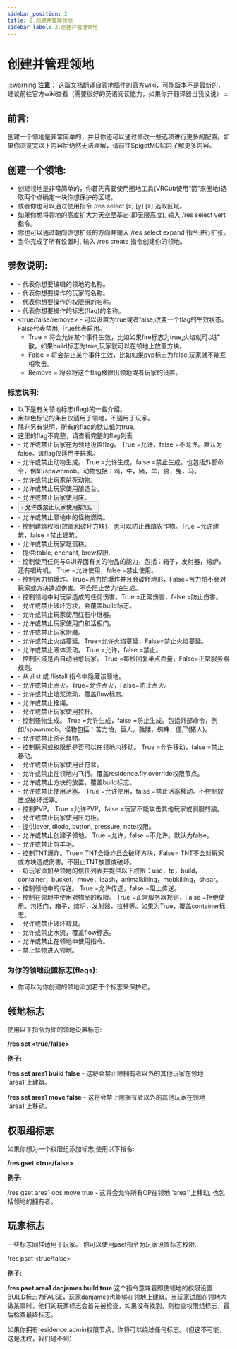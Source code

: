 ```yaml
---
sidebar_position: 2
title: 2.创建并管理领地
sidebar_label: 2.创建并管理领地
---
```


# 创建并管理领地

:::warning
**注意**：
这篇文档翻译自领地插件的官方wiki，可能版本不是最新的，建议前往官方wiki查看（需要很好的英语阅读能力，如果你开翻译器当我没说）
:::

## 前言:

创建一个领地是非常简单的，并且你还可以通过修改一些选项进行更多的配置。如果你浏览完以下内容后仍然无法理解，请前往SpigotMC帖内了解更多内容。

## 创建一个领地:

- 创建领地是非常简单的，你首先需要使用圈地工具(VRCub使用“箭”来圈地)选取两个点确定一块你想保护的区域。
- 或者你也可以通过使用指令 /res select [x] [y] [z] 选取区域。
- 如果你想将领地的高度扩大为天空至基岩(即无限高度), 输入 /res select vert 指令。
- 你也可以通过朝向你想扩张的方向并输入 /res select expand 指令进行扩张。
- 当你完成了所有设置时, 输入 /res create 指令创建你的领地。

## 参数说明:

- <residence> - 代表你想要编辑的领地的名称。
- <player> - 代表你想要操作的玩家的名称。
- <group> - 代表你想要操作的权限组的名称。
- <flag> - 代表你想要操作的标志(flag)的名称。
- <true/false/remove> - 可以设置为true或者false,改变一个flag的生效状态。False代表禁用, True代表启用。
    - True = 将会允许某个事件生效，比如如果fire标志为true,火焰就可以扩散。如果build标志为true,玩家就可以在领地上放置方块。
    - False = 将会禁止某个事件生效，比如如果pvp标志为false,玩家就不能互相攻击。
    - Remove = 将会将这个flag移除出领地或者玩家的设置。

### 标志说明:

- 以下是有关领地标志(flag)的一些介绍。
- 用棕色标记的条目仅适用于领地，不适用于玩家。
- 除非另有说明，所有的flag的默认值为true。
- 这里的flag不完整，请查看完整的flag列表
- <admin> - 允许或禁止玩家在为领地设置flag。 True =允许，false =不允许。默认为false。该flag仅适用于玩家。
- <animals> - 允许或禁止动物生成。 True =允许生成，false =禁止生成。也包括外部命令，例如/spawnmob。动物包括：鸡，牛，猪，羊，狼，兔，马。
- <animalkilling> - 允许或禁止玩家杀死动物。
- <brew> - 允许或禁止玩家使用酿造台。
- <bed> - 允许或禁止玩家使用床。
- <button> - 允许或禁止玩家使用按钮。
- <burn> - 允许或禁止领地中的怪物燃烧。
- <build> - 控制建筑权限(放置和破坏方块)，也可以防止践踏农作物。True =允许建筑，false =禁止建筑。
- <cake> - 允许或禁止玩家吃蛋糕。
- <craft> - 提供:table, enchant, brew权限.
- <container> - 控制使用任何与GUI界面有关的物品的能力，包括：箱子，发射器，熔炉，还有唱片机。 True =允许使用，false =禁止使用。
- <creeper> - 控制苦力怕爆炸。True=苦力怕爆炸并且会破坏地形，False=苦力怕不会对玩家或方块造成伤害。不会阻止苦力怕生成。
- <damage> - 控制领地中对玩家造成的任何伤害。True =正常伤害，false =防止伤害。
- <destroy> - 允许或禁止破坏方块，会覆盖build标志。
- <diode> - 允许或禁止玩家使用红石中继器。
- <door> - 允许或禁止玩家使用门和活板门。
- <enchant> - 允许或禁止玩家附魔。
- <firespread> - 允许或禁止火焰蔓延。True=允许火焰蔓延，False=禁止火焰蔓延。
- <flow> - 允许或禁止液体流动。 True =允许，false =禁止。
- <healing> - 控制区域是否自动治愈玩家。 True =每秒回复半点血量，False=正常服务器规则。
- <hiden> - 从 /list 或 /listall 指令中隐藏该领地。
- <ignite> - 允许或禁止点火。True=允许点火，False=防止点火。
- <lavaflow> - 允许或禁止熔浆流动，覆盖flow标志。
- <leash> - 允许或禁止拴绳。
- <lever> - 允许或禁止玩家使用拉杆。
- <monsters> - 控制怪物生成。 True =允许生成，false =防止生成。包括外部命令，例如/spawnmob。怪物包括：苦力怕，巨人，骷髅，蜘蛛，僵尸(猪人)。
- <mobkilling> - 允许或禁止杀死怪物。
- <move> - 控制玩家或权限组是否可以在领地内移动。 True =允许移动，false =禁止移动。
- <note> - 允许或禁止玩家使用音符盒。
- <nofly> - 允许或禁止在领地内飞行。覆盖residence.fly.override权限节点。
- <place> - 允许或禁止方块的放置，覆盖build标志。
- <piston> - 允许或禁止使用活塞。 True =允许使用，false =禁止活塞移动。不控制放置或破坏活塞。
- <pvp> - 控制PVP。 True =允许PVP，false =玩家不能攻击其他玩家或驯服的狼。
- <pressure> - 允许或禁止玩家使用压力板。
- <redstone> - 提供lever, diode, button, pressure, note权限。
- <subzone> - 允许或禁止创建子领地。 True =允许，false =不允许。默认为false。
- <shear> - 允许或禁止剪羊毛。
- <tnt> - 控制TNT爆炸。True= TNT会爆炸且会破坏方块，False= TNT不会对玩家或方块造成伤害。不阻止TNT放置或破坏。
- <trusted> - 将玩家添加至领地的信任列表并提供以下权限：use，tp，build，container，bucket，move，leash，animalkilling，mobkilling，shear。
- <tp> - 控制领地中的传送。 True =允许传送，false =阻止传送。
- <use> - 控制在领地中使用对物品的权限。 True =正常服务器规则，False =拒绝使用。包括门，箱子，熔炉，发射器，拉杆等。如果为True，覆盖container标志。
- <vehicledestroy> - 允许或禁止破坏载具。
- <waterflow> - 允许或禁止水流，覆盖flow标志。
- <command> - 允许或禁止在领地中使用指令。
- <nomobs> - 禁止怪物进入领地。

### 为你的领地设置标志(flags):

- 你可以为你创建的领地添加若干个标志来保护它。

## 领地标志

使用以下指令为你的领地设置标志:

**/res set <true/false>**

**例子:**

**/res set area1 build false** - 这将会禁止除拥有者以外的其他玩家在领地 'area1'上建筑。

**/res set area1 move false** - 这将会禁止除拥有者以外的其他玩家在领地 'area1'上移动。

## 权限组标志

如果你想为一个权限组添加标志,使用以下指令:

**/res gset <true/false>**

**例子:**

/res gset area1 ops move true - 这将会允许所有OP在领地 'area1'上移动, 也包括领地的拥有者。

## 玩家标志

一些标志同样适用于玩家。 你可以使用pset指令为玩家设置标志权限.

/res pset <true/false>

**例子:**

**/res pset area1 danjames build true** 这个指令意味着即使领地的权限设置BUILD标志为FALSE，玩家danjames也能够在领地上建筑。当玩家试图在领地内做某事时，他们的玩家标志会首先被检查，如果没有找到，则检查权限组标志，最后检查最终标志。

如果你拥有residence.admin权限节点，你将可以绕过任何标志。（但这不可能，这是沈权，我们碰不到）

